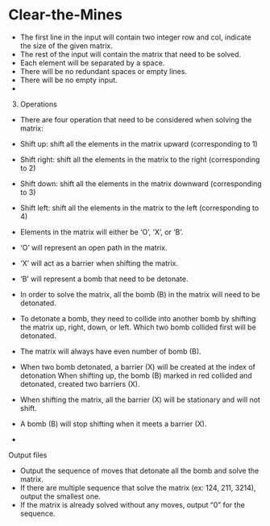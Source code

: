 # Clear-the-Mines

- The first line in the input will contain two integer row and col, indicate the size of the given matrix.
- The rest of the input will contain the matrix that need to be solved.
- Each element will be separated by a space.
- There will be no redundant spaces or empty lines.
- There will be no empty input.
- 
3. Operations
- There are four operation that need to be considered when solving the matrix:
- Shift up: shift all the elements in the matrix upward (corresponding to 1)
- Shift right: shift all the elements in the matrix to the right (corresponding to 2)
- Shift down: shift all the elements in the matrix downward (corresponding to 3)
- Shift left: shift all the elements in the matrix to the left (corresponding to 4)
- Elements in the matrix will either be ‘O’, ‘X’, or ‘B’.

- ‘O’ will represent an open path in the matrix.
- ‘X’ will act as a barrier when shifting the matrix.
- ‘B’ will represent a bomb that need to be detonate.
- In order to solve the matrix, all the bomb (B) in the matrix will need to be detonated.
- To detonate a bomb, they need to collide into another bomb by shifting the matrix up, right, down, or
left. Which two bomb collided first will be detonated.
- The matrix will always have even number of bomb (B).
- When two bomb detonated, a barrier (X) will be created at the index of detonation
When shifting up, the bomb (B) marked in red collided and detonated, created two barriers (X).

- When shifting the matrix, all the barrier (X) will be stationary and will not shift.
- A bomb (B) will stop shifting when it meets a barrier (X).
- 
Output files
- Output the sequence of moves that detonate all the bomb and solve the matrix.
- If there are multiple sequence that solve the matrix (ex: 124, 211, 3214), output the smallest one.
- If the matrix is already solved without any moves, output “0” for the sequence.
